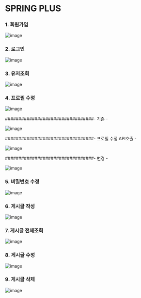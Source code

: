# SPRING PLUS

### 1. 회원가입

![image](https://github.com/user-attachments/assets/92491b6d-ba2d-45ff-8863-9d3d33ce9f0d)

### 2. 로그인

![image](https://github.com/user-attachments/assets/db4e4efd-dadf-422d-a397-768bb6b36065)

### 3. 유저조회

![image](https://github.com/user-attachments/assets/ecdd3c70-4b55-4d9e-b9bc-233dbc578baf)

### 4. 프로필 수정

![image](https://github.com/user-attachments/assets/f8944d72-b460-4661-aa52-20d526f085f8)


#################################- 기존 -

![image](https://github.com/user-attachments/assets/c3db9c57-e96d-4519-beca-c4028da1aa28)

#################################- 프로필 수정 API호출 -

![image](https://github.com/user-attachments/assets/5e1693e1-f801-4f43-a91b-705f831a03e2)

#################################- 변경 -

![image](https://github.com/user-attachments/assets/3f783af5-a48f-4274-92ad-213663e9c7bf)

### 5. 비밀번호 수정

![image](https://github.com/user-attachments/assets/372f3ce6-b277-433b-9f47-2be621c850b1)

### 6. 게시글 작성

![image](https://github.com/user-attachments/assets/f248ad3a-93ae-4011-84d8-15a33d558c1c)

### 7. 게시글 전체조회

![image](https://github.com/user-attachments/assets/2dfb4945-a4ec-47d6-8319-92a1216db776)

### 8. 게시글 수정

![image](https://github.com/user-attachments/assets/42729cd5-3256-446b-885a-8ea1bc62f83b)

### 9. 게시글 삭제

![image](https://github.com/user-attachments/assets/626ceb18-0328-4bdf-8cd2-6d7050240156)




















